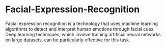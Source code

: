 # Facial-Expression-Recognition
Facial expression recognition is a technology that uses machine learning algorithms to detect and interpret human emotions through facial cues. Deep learning techniques, which involve training artificial neural networks on large datasets, can be particularly effective for this task.
